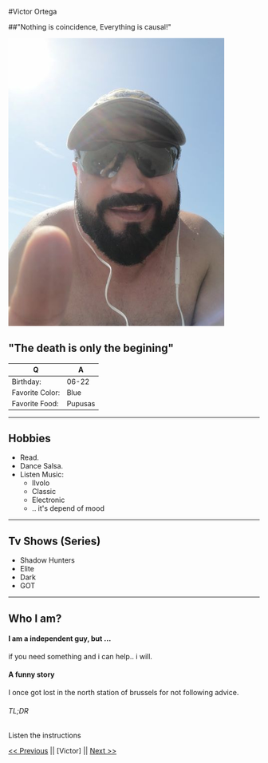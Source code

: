 #Victor Ortega

##"Nothing is coincidence, Everything is causal!"

![Here is Victor][Pic]

[Pic]: IMG_20200101_110259_small.jpg

## "The death is only the begining"

|  Q 	|   A	|
|---	|---	|
| Birthday: |06-22|
| Favorite Color:|Blue|
| Favorite Food: |Pupusas|

***
## Hobbies
+ Read.
+ Dance Salsa.
+ Listen Music:
	+ Ilvolo
	+ Classic
	+ Electronic
	+ .. it's depend of mood

---
## Tv Shows (Series)
* Shadow Hunters
* Elite
* Dark
* GOT

- - - -
## Who I am?

#### I am a independent guy, but ...
if you need something and i can help.. i will.

#### A funny story

I once got lost in the north station of brussels for not following advice.

###### TL;DR
Listen the instructions

[<< Previous][first] || [Victor] || [Next >>][second]

[first]: https://github.com/degenge/markdown-challenge/blob/master/README.md

[second]: https://github.com/KarolinaDys/markdown-challenge/blob/master/README.md

